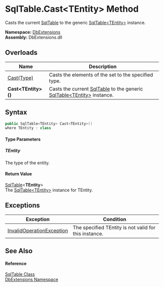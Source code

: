 SqlTable.Cast&lt;TEntity> Method
================================
Casts the current [SqlTable][1] to the generic [SqlTable&lt;TEntity>][2] instance.
  
**Namespace:** [DbExtensions][3]  
**Assembly:** DbExtensions.dll

Overloads
---------

| Name                   | Description                                                                        |
| ---------------------- | ---------------------------------------------------------------------------------- |
| [Cast(Type)][4]        | Casts the elements of the set to the specified type.                               |
| **Cast&lt;TEntity>()** | Casts the current [SqlTable][1] to the generic [SqlTable&lt;TEntity>][2] instance. |


Syntax
------

```csharp
public SqlTable<TEntity> Cast<TEntity>()
where TEntity : class

```

#### Type Parameters

##### *TEntity*
The type of the entity.

#### Return Value
[SqlTable][2]&lt;**TEntity**>  
The [SqlTable&lt;TEntity>][2] instance for TEntity.

Exceptions
----------

| Exception                      | Condition                                             |
| ------------------------------ | ----------------------------------------------------- |
| [InvalidOperationException][5] | The specified TEntity is not valid for this instance. |


See Also
--------

#### Reference
[SqlTable Class][1]  
[DbExtensions Namespace][3]  

[1]: README.md
[2]: ../SqlTable_1/README.md
[3]: ../README.md
[4]: ../SqlSet/Cast.md
[5]: https://learn.microsoft.com/dotnet/api/system.invalidoperationexception